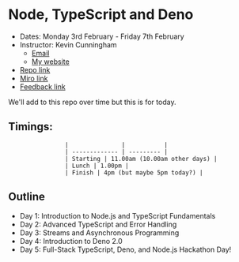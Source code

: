 # Node, TypeScript and Deno 

- Dates: Monday 3rd February - Friday 7th February
- Instructor: Kevin Cunningham
  - [Email](mailto:kevin@kevincunningham.co.uk)
  - [My website](https://kevincunningham.co.uk)
- [Repo link](https://github.com/doingandlearning/ovo-feb-2025)
- [Miro link](https://miro.com/app/board/uXjVLlp0XFg=/?share_link_id=386119247904)
- [Feedback link]()

We'll add to this repo over time but this is for today.

## Timings:


					|               |           |
					| ------------- | --------- |
					| Starting | 11.00am (10.00am other days) |
					| Lunch | 1.00pm |
					| Finish | 4pm (but maybe 5pm today?) |

## Outline

- Day 1: Introduction to Node.js and TypeScript Fundamentals
- Day 2: Advanced TypeScript and Error Handling
- Day 3: Streams and Asynchronous Programming
- Day 4: Introduction to Deno 2.0 
- Day 5: Full-Stack TypeScript, Deno, and Node.js Hackathon Day!


